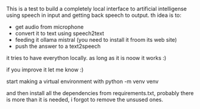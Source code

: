 This is a test to build a completely local interface to artificial intelligense using speech in input and getting back speech to output.
th idea is to:
- get audio from microphone
- convert it to text using speech2text
- feeding it ollama mistral (you need to install it froom its web site)
- push the answer to a text2speech

it tries to have everython locally.
as long as it is noow it works :)

if you improve it let me know :)

start making a virtual environment with
python -m venv venv

and then install all the dependencies from requirements.txt, probably there is more than it is needed, i forgot to remove the unsused ones.
